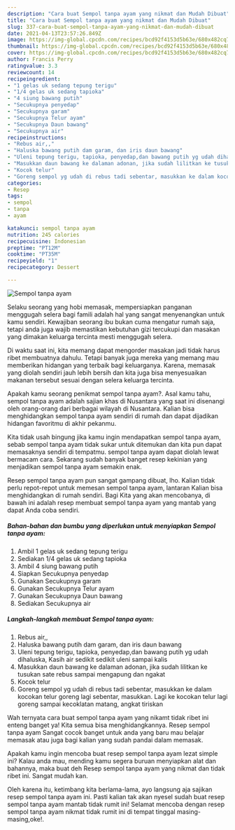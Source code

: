 ```yaml
---
description: "Cara buat Sempol tanpa ayam yang nikmat dan Mudah Dibuat"
title: "Cara buat Sempol tanpa ayam yang nikmat dan Mudah Dibuat"
slug: 337-cara-buat-sempol-tanpa-ayam-yang-nikmat-dan-mudah-dibuat
date: 2021-04-13T23:57:26.849Z
image: https://img-global.cpcdn.com/recipes/bcd92f4153d5b63e/680x482cq70/sempol-tanpa-ayam-foto-resep-utama.jpg
thumbnail: https://img-global.cpcdn.com/recipes/bcd92f4153d5b63e/680x482cq70/sempol-tanpa-ayam-foto-resep-utama.jpg
cover: https://img-global.cpcdn.com/recipes/bcd92f4153d5b63e/680x482cq70/sempol-tanpa-ayam-foto-resep-utama.jpg
author: Francis Perry
ratingvalue: 3.3
reviewcount: 14
recipeingredient:
- "1 gelas uk sedang tepung terigu"
- "1/4 gelas uk sedang tapioka"
- "4 siung bawang putih"
- "Secukupnya penyedap"
- "Secukupnya garam"
- "Secukupnya Telur ayam"
- "Secukupnya Daun bawang"
- "Secukupnya air"
recipeinstructions:
- "Rebus air,,"
- "Haluska bawang putih dam garam, dan iris daun bawang"
- "Uleni tepung terigu, tapioka, penyedap,dan bawang putih yg udah dihaluska, Kasih air sedikit sedikit uleni sampai kalis"
- "Masukkan daun bawang ke dalaman adonan, jika sudah lilitkan ke tusukan sate rebus sampai mengapung dan ngakat"
- "Kocok telur"
- "Goreng sempol yg udah di rebus tadi sebentar, masukkan ke dalam kocokan telur goreng lagi sebentar, masukkan. Lagi ke kocokan telur lagi goreng sampai kecoklatan matang, angkat tiriskan"
categories:
- Resep
tags:
- sempol
- tanpa
- ayam

katakunci: sempol tanpa ayam 
nutrition: 245 calories
recipecuisine: Indonesian
preptime: "PT12M"
cooktime: "PT35M"
recipeyield: "1"
recipecategory: Dessert

---
```



![Sempol tanpa ayam](https://img-global.cpcdn.com/recipes/bcd92f4153d5b63e/680x482cq70/sempol-tanpa-ayam-foto-resep-utama.jpg)

Selaku seorang yang hobi memasak, mempersiapkan panganan menggugah selera bagi famili adalah hal yang sangat menyenangkan untuk kamu sendiri. Kewajiban seorang ibu bukan cuma mengatur rumah saja, tetapi anda juga wajib memastikan kebutuhan gizi tercukupi dan masakan yang dimakan keluarga tercinta mesti menggugah selera.

Di waktu  saat ini, kita memang dapat mengorder masakan jadi tidak harus ribet membuatnya dahulu. Tetapi banyak juga mereka yang memang mau memberikan hidangan yang terbaik bagi keluarganya. Karena, memasak yang diolah sendiri jauh lebih bersih dan kita juga bisa menyesuaikan makanan tersebut sesuai dengan selera keluarga tercinta. 



Apakah kamu seorang penikmat sempol tanpa ayam?. Asal kamu tahu, sempol tanpa ayam adalah sajian khas di Nusantara yang saat ini disenangi oleh orang-orang dari berbagai wilayah di Nusantara. Kalian bisa menghidangkan sempol tanpa ayam sendiri di rumah dan dapat dijadikan hidangan favoritmu di akhir pekanmu.

Kita tidak usah bingung jika kamu ingin mendapatkan sempol tanpa ayam, sebab sempol tanpa ayam tidak sukar untuk ditemukan dan kita pun dapat memasaknya sendiri di tempatmu. sempol tanpa ayam dapat diolah lewat bermacam cara. Sekarang sudah banyak banget resep kekinian yang menjadikan sempol tanpa ayam semakin enak.

Resep sempol tanpa ayam pun sangat gampang dibuat, lho. Kalian tidak perlu repot-repot untuk memesan sempol tanpa ayam, lantaran Kalian bisa menghidangkan di rumah sendiri. Bagi Kita yang akan mencobanya, di bawah ini adalah resep membuat sempol tanpa ayam yang mantab yang dapat Anda coba sendiri.

<!--inarticleads1-->

##### Bahan-bahan dan bumbu yang diperlukan untuk menyiapkan Sempol tanpa ayam:

1. Ambil 1 gelas uk sedang tepung terigu
1. Sediakan 1/4 gelas uk sedang tapioka
1. Ambil 4 siung bawang putih
1. Siapkan Secukupnya penyedap
1. Gunakan Secukupnya garam
1. Gunakan Secukupnya Telur ayam
1. Gunakan Secukupnya Daun bawang
1. Sediakan Secukupnya air




<!--inarticleads2-->

##### Langkah-langkah membuat Sempol tanpa ayam:

1. Rebus air,,
1. Haluska bawang putih dam garam, dan iris daun bawang
1. Uleni tepung terigu, tapioka, penyedap,dan bawang putih yg udah dihaluska, Kasih air sedikit sedikit uleni sampai kalis
1. Masukkan daun bawang ke dalaman adonan, jika sudah lilitkan ke tusukan sate rebus sampai mengapung dan ngakat
1. Kocok telur
1. Goreng sempol yg udah di rebus tadi sebentar, masukkan ke dalam kocokan telur goreng lagi sebentar, masukkan. Lagi ke kocokan telur lagi goreng sampai kecoklatan matang, angkat tiriskan




Wah ternyata cara buat sempol tanpa ayam yang nikamt tidak ribet ini enteng banget ya! Kita semua bisa menghidangkannya. Resep sempol tanpa ayam Sangat cocok banget untuk anda yang baru mau belajar memasak atau juga bagi kalian yang sudah pandai dalam memasak.

Apakah kamu ingin mencoba buat resep sempol tanpa ayam lezat simple ini? Kalau anda mau, mending kamu segera buruan menyiapkan alat dan bahannya, maka buat deh Resep sempol tanpa ayam yang nikmat dan tidak ribet ini. Sangat mudah kan. 

Oleh karena itu, ketimbang kita berlama-lama, ayo langsung aja sajikan resep sempol tanpa ayam ini. Pasti kalian tak akan nyesel sudah buat resep sempol tanpa ayam mantab tidak rumit ini! Selamat mencoba dengan resep sempol tanpa ayam nikmat tidak rumit ini di tempat tinggal masing-masing,oke!.

